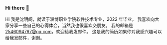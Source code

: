 ### Hi there 👋

<!--
**1721182311/1721182311** is a ✨ _special_ ✨ repository because its `README.md` (this file) appears on your GitHub profile.

Here are some ideas to get you started:

- 🔭 I’m currently working on ...
- 🌱 I’m currently learning ...
- 👯 I’m looking to collaborate on ...
- 🤔 I’m looking for help with ...
- 💬 Ask me about ...
- 📫 How to reach me: ...
- 😄 Pronouns: ...
- ⚡ Fun fact: ...
-->
Hi
我是沈明阁，就读于淄博职业学院软件技术专业，2022 年毕业。
我喜欢向大家分享一些自己的心得体会，当然我也很喜欢交朋友。
我的邮箱是 2546094767@qq.com，欢迎给我发邮件。
这是我的简历如果你对我感兴趣可以给我发邮件，谢谢。
